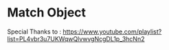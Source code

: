 # Match Object

Special Thanks to : https://www.youtube.com/playlist?list=PL4vbr3u7UKWqwQlvwvgNcgDL1p_3hcNn2 
